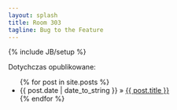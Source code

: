 ```yaml
---
layout: splash
title: Room 303
tagline: Bug to the Feature
---
```

{% include JB/setup %}

Dotychczas opublikowane:

<ul class="posts">
	{% for post in site.posts %}
		<li><span>{{ post.date | date_to_string }}</span> &raquo; <a href="{{ BASE_PATH }}{{ post.url }}">{{ post.title }}</a></li>
	{% endfor %}
</ul>
